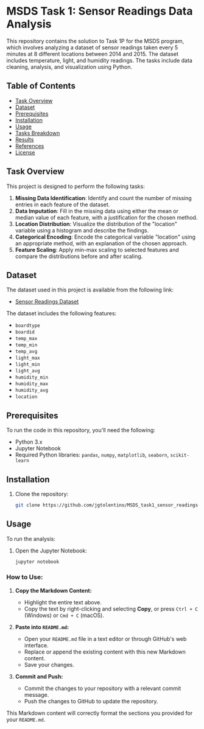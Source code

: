 # MSDS Task 1: Sensor Readings Data Analysis

This repository contains the solution to Task 1P for the MSDS program, which involves analyzing a dataset of sensor readings taken every 5 minutes at 8 different locations between 2014 and 2015. The dataset includes temperature, light, and humidity readings. The tasks include data cleaning, analysis, and visualization using Python.

## Table of Contents

- [Task Overview](#task-overview)
- [Dataset](#dataset)
- [Prerequisites](#prerequisites)
- [Installation](#installation)
- [Usage](#usage)
- [Tasks Breakdown](#tasks-breakdown)
- [Results](#results)
- [References](#references)
- [License](#license)

## Task Overview

This project is designed to perform the following tasks:

1. **Missing Data Identification**: Identify and count the number of missing entries in each feature of the dataset.
2. **Data Imputation**: Fill in the missing data using either the mean or median value of each feature, with a justification for the chosen method.
3. **Location Distribution**: Visualize the distribution of the "location" variable using a histogram and describe the findings.
4. **Categorical Encoding**: Encode the categorical variable "location" using an appropriate method, with an explanation of the chosen approach.
5. **Feature Scaling**: Apply min-max scaling to selected features and compare the distributions before and after scaling.

## Dataset

The dataset used in this project is available from the following link:

- [Sensor Readings Dataset](https://data.melbourne.vic.gov.au/api/explore/v2.1/catalog/datasets/sensor-readings-with-temperature-light-humidity-every-5-minutes-at-8-locations-t/exports/csv?lang=en&timezone=Asia%2FKolkata&use_labels=true&delimiter=%2C)

The dataset includes the following features:

- `boardtype`
- `boardid`
- `temp_max`
- `temp_min`
- `temp_avg`
- `light_max`
- `light_min`
- `light_avg`
- `humidity_min`
- `humidity_max`
- `humidity_avg`
- `location`

## Prerequisites

To run the code in this repository, you'll need the following:

- Python 3.x
- Jupyter Notebook
- Required Python libraries: `pandas`, `numpy`, `matplotlib`, `seaborn`, `scikit-learn`

## Installation

1. Clone the repository:

   ```bash
   git clone https://github.com/jgtolentino/MSDS_task1_sensor_readings.git
## Usage

To run the analysis:

1. Open the Jupyter Notebook:

   ```bash
   jupyter notebook

### How to Use:

1. **Copy the Markdown Content:**
   - Highlight the entire text above.
   - Copy the text by right-clicking and selecting **Copy**, or press `Ctrl + C` (Windows) or `Cmd + C` (macOS).

2. **Paste into `README.md`:**
   - Open your `README.md` file in a text editor or through GitHub's web interface.
   - Replace or append the existing content with this new Markdown content.
   - Save your changes.

3. **Commit and Push:**
   - Commit the changes to your repository with a relevant commit message.
   - Push the changes to GitHub to update the repository.

This Markdown content will correctly format the sections you provided for your `README.md`.

